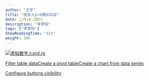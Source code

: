 ```yaml
---
author: "王宇"
title: "虚拟人prd模拟实战"
date: 二月10,2023
description: "李梦阳"
tags: ["李梦阳"]
ShowReadingTime: "12s"
weight: 366
---
```

[![](/s/-vky9ok/8401/008d09724398b50e93468e30a239d4f6d750af9b/4.1.1/_/download/resources/com.atlassian.confluence.plugins.confluence-view-file-macro:view-file-macro-resources/images/placeholder-medium-file.png)虚拟数字人prd.rp](/download/attachments/95557327/%E8%99%9A%E6%8B%9F%E6%95%B0%E5%AD%97%E4%BA%BAprd.rp?version=1&modificationDate=1676022405825&api=v2)

[Filter table data](#)[Create a pivot table](#)[Create a chart from data series](#)

[Configure buttons visibility](/users/tfac-settings.action)